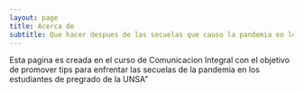```yaml
---
layout: page
title: Acerca de 
subtitle: Que hacer despues de las secuelas que causo la pandemia en los universitarios?
---
```


Esta pagina es creada en el curso de Comunicacion Integral con el objetivo de promover tips para enfrentar las secuelas de la pandemia en los estudiantes de pregrado de la UNSA"
 


